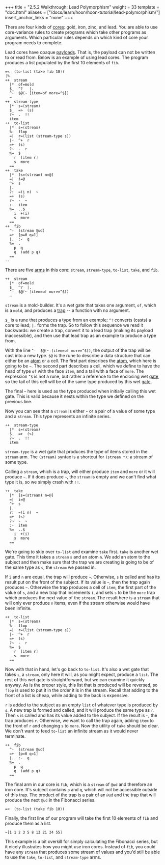 +++
title = "2.5.2 Walkthrough: Lead Polymorphism"
weight = 33
template = "doc.html"
aliases = ["/docs/learn/hoon/hoon-tutorial/lead-polymorphism/"]
insert_anchor_links = "none"
+++

There are four kinds of [cores](/docs/glossary/core/): gold, iron, zinc, and lead. You are able to use core-variance rules to create programs which take other programs as arguments. Which particular rules depends on which kind of core your program needs to complete.

Lead cores have opaque [payloads](/docs/glossary/payload/). That is, the payload can not be written to or read from. Below is an example of using lead cores. The program produces a list populated by the first 10 elements of `fib`.

```hoon
=<  (to-list (take fib 10))
|%
++  stream
  |*  of=mold
  $_  ^?   |.
  ^-  $@(~ [item=of more=^$])
  ~
++  stream-type
  |*  s=(stream)
  $_  =>  (s)
  ?~  .  !!
  item
++  to-list
  |*  s=(stream)
  %-  flop
  =|  r=(list (stream-type s))
  |-  ^+  r
  =+  (s)
  ?~  -  r
  %=  $
    r  [item r]
    s  more
  ==
++  take
  |*  [s=(stream) n=@]
  =|  i=@
  ^+  s
  |.
  ?:  =(i n)  ~
  =+  (s)
  ?~  -  ~
  :-  item
  %=  ..$
    i  +(i)
    s  more
  ==
++  fib
  ^-  (stream @ud)
  =+  [p=0 q=1]
  |.  :-  q
  %=  .
    p  q
    q  (add p q)
  ==
--
```

There are five [arms](/docs/glossary/arm/) in this core: `stream`, `stream-type`, `to-list`, `take`, and `fib`.


```hoon
++  stream
  |*  of=mold
  $_  ^?  |.
  ^-  $@(~ [item=of more=^$])
  ~
```

`stream` is a mold-builder. It's a wet gate that takes one argument, `of`, which is a `mold`, and produces a [trap](/docs/glossary/trap/) -- a function with no argument.

`$_` is a rune that produces a type from an example; `^?` converts (casts) a core to lead; `|.` forms the trap. So to follow this sequence we read it backwards: we create a trap, convert it to a lead trap (making its payload inaccessible), and then use that lead trap as an example to produce a type from.

With the line `^-  $@(~ [item=of more=^$])`, the output of the trap will be cast into a new type. `$@` is the rune to describe a data structure that can either be an [atom](/docs/glossary/atom/) or a cell. The first part describes the [atom](/docs/glossary/atom/), which here is going to be `~`. The second part describes a cell, which we define to have the head of type `of` with the face `item`, and a tail with a face of `more`. The expression `^$` is not a rune, but rather a reference to the enclosing wet [gate](/docs/glossary/gate/), so the tail of this cell will be of the same type produced by this wet [gate](/docs/glossary/gate/).

The final `~` here is used as the type produced when initially calling this wet gate. This is valid because it nests within the type we defined on the previous line.

Now you can see that a `stream` is either `~` or a pair of a value of some type and a `stream`. This type represents an infinite series.

```hoon
++  stream-type
  |*  s=(stream)
  $_  =>  (s)
  ?~  .  !!
  item
```

`stream-type` is a wet gate that produces the type of items stored in the `stream` arm. The `(stream)` syntax is a shortcut for `(stream *)`; a stream of some type.

Calling a `stream`, which is a trap, will either produce `item` and `more` or it will produce `~`. If it does produce `~`, the `stream` is empty and we can't find what type it is, so we simply crash with `!!`.

```hoon
++  take
  |*  [s=(stream) n=@]
  =|  i=@
  ^+  s
  |.
  ?:  =(i n)  ~
  =+  (s)
  ?~  -  ~
  :-  item
  %=  ..$
    i  +(i)
    s  more
  ==
```

We're going to skip over `to-list` and examine `take` first. `take` is another wet gate. This time it takes a `stream` `s` and an atom `n`. We add an atom to the subject and then make sure that the trap we are creating is going to be of the same type as `s`, the `stream` we passed in.

If `i` and `n` are equal, the trap will produce `~`. Otherwise, `s` is called and has its result put on the front of the subject. If its value is `~`, then the trap again produces `~`. Otherwise the trap produces a cell of `item`, the first part of the value of `s`, and a new trap that increments `i`, and sets `s` to be the `more` trap which produces the next value of the `stream`. The result here is a `stream` that will only ever produce `n` items, even if the stream otherwise would have been infinite.

```hoon
++  to-list
  |*  s=(stream)
  %-  flop
  =|  r=(list (stream-type s))
  |-  ^+  r
  =+  (s)
  ?~  -  r
  %=  $
    r  [item r]
    s  more
  ==
```

Now with that in hand, let's go back to `to-list`. It's also a wet gate that takes `s`, a `stream`, only here it will, as you might expect, produce a `list`. The rest of this wet gate is straightforward, but we can examine it quickly anyway. As is the proper style, this list that is produced will be reversed, so `flop` is used to put it in the order it is in the stream. Recall that adding to the front of a list is cheap, while adding to the back is expensive.

`r` is added to the subject as an empty `list` of whatever type is produced by `s`. A new trap is formed and called, and it will produce the same type as `r`. Then `s` is called and has its value added to the subject. If the result is `~`, the trap produces `r`. Otherwise, we want to call the trap again, adding `item` to the front of `r` and changing `s` to `more`. Now the utility of `take` should be clear. We don't want to feed `to-list` an infinite stream as it would never terminate.

```hoon
++  fib
  ^-  (stream @ud)
  =+  [p=0 q=1]
  |.  :-  q
  %=  .
    p  q
    q  (add p q)
  ==
```

The final arm in our core is `fib`, which is a `stream` of `@ud` and therefore an iron core. It's subject contains `p` and `q`, which will not be accessible outside of this trap. The product of the trap is a pair of an `@ud` and the trap that will produce the next `@ud` in the Fibonacci series.


```hoon
=<  (to-list (take fib 10))
```

Finally, the first line of our program will take the first 10 elements of `fib` and produce them as a list.

```
~[1 1 2 3 5 8 13 21 34 55]
```

This example is a bit overkill for simply calculating the Fibonacci series, but it nicely illustrates how you might use iron cores. Instead of `fib`, you could have any `stream` that produces some stream of values and you'd still be able to use the `take`, `to-list`, and `stream-type` arms.

